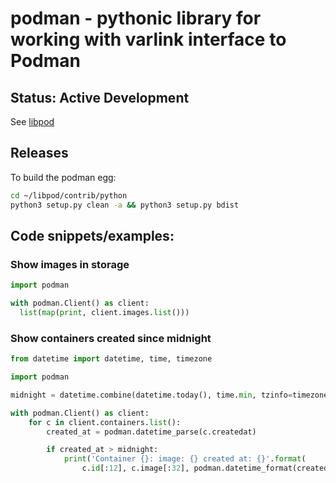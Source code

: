 # podman - pythonic library for working with varlink interface to Podman

## Status: Active Development

See [libpod](https://github.com/projectatomic/libpod)

## Releases

To build the podman egg:

```sh
cd ~/libpod/contrib/python
python3 setup.py clean -a && python3 setup.py bdist
```

## Code snippets/examples:

### Show images in storage

```python
import podman

with podman.Client() as client:
  list(map(print, client.images.list()))
```

### Show containers created since midnight

```python
from datetime import datetime, time, timezone

import podman

midnight = datetime.combine(datetime.today(), time.min, tzinfo=timezone.utc)

with podman.Client() as client:
    for c in client.containers.list():
        created_at = podman.datetime_parse(c.createdat)

        if created_at > midnight:
            print('Container {}: image: {} created at: {}'.format(
                c.id[:12], c.image[:32], podman.datetime_format(created_at)))
```
